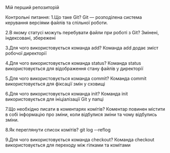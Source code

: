 Мій перший репозиторій

Контрольні питання:
1.Що таке Git? 
Git — розподілена система керування версіями файлів та спільної роботи.

2.В якому статусі можуть перебувати файли при роботі з Git?
Змінені, індексовані, збережені

3.Для чого використовується  команда add? 
Команда add додає зміст робочої директорії

4.Для чого використовується  команда status?
Команда status використовується для відображення стану файлів у директорії

5.Для чого використовується  команда commit? 
Команда commit використовується для фіксації змін у сховищі

6.Для чого використовується команда init? 
Команда init використовується для ініціалізації Git у папці

7.Що необхідно писати в коментарях комітів? 
Коментар повинен містити в собі інформацію про зміни, коли відбулися зміни та чому відбулись зміни.

8.Як переглянути список комітів? 
git log --reflog

9.Для чого використовується  команда checkout?
Команда checkout використовується для переходу між гілками та комітами